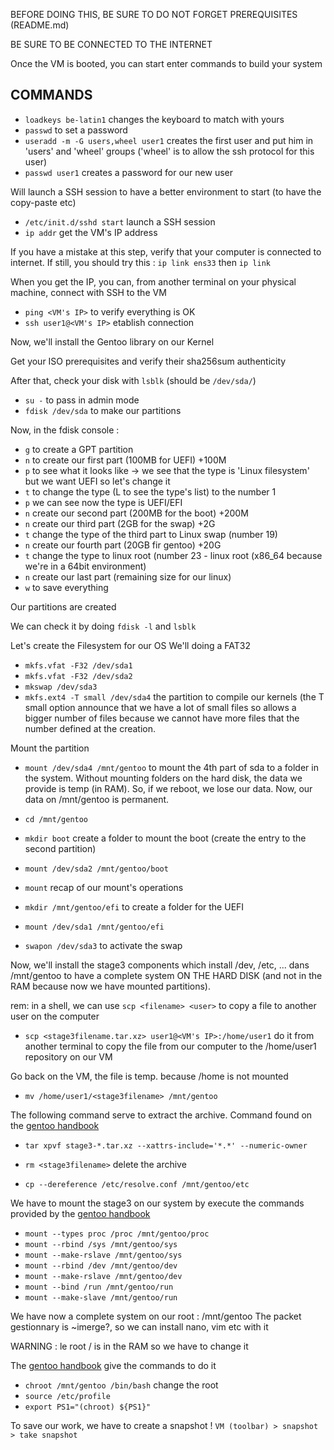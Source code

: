 BEFORE DOING THIS, BE SURE TO DO NOT FORGET PREREQUISITES (README.md)

BE SURE TO BE CONNECTED TO THE INTERNET

Once the VM is booted, you can start enter commands to build your system

## COMMANDS 

* `loadkeys be-latin1` changes the keyboard to match with yours
* `passwd` to set a password
* `useradd -m -G users,wheel user1` creates the first user and put him in 'users' and 'wheel' groups ('wheel' is to allow the ssh protocol for this user)
* `passwd user1` creates a password for our new user

Will launch a SSH session to have a better environment to start (to have the copy-paste etc)
* `/etc/init.d/sshd start` launch a SSH session
* `ip addr` get the VM's IP address

If you have a mistake at this step, verify that your computer is connected to internet.
If still, you should try this : `ip link ens33` then `ip link`

When you get the IP, you can, from another terminal on your physical machine, connect with SSH to the VM

* `ping <VM's IP>` to verify everything is OK
* `ssh user1@<VM's IP>` etablish connection

Now, we'll install the Gentoo library on our Kernel

Get your ISO prerequisites and verify their sha256sum authenticity

After that, check your disk with `lsblk` (should be `/dev/sda/`)

* `su -` to pass in admin mode
* `fdisk /dev/sda` to make our partitions

Now, in the fdisk console :
* `g` to create a GPT partition
* `n` to create our first part (100MB for UEFI) +100M
* `p` to see what it looks like -> we see that the type is 'Linux filesystem' but we want UEFI so let's change it
* `t` to change the type (L to see the type's list) to the number 1
* `p` we can see now the type is UEFI/EFI
* `n` create our second part (200MB for the boot) +200M
* `n` create our third part (2GB for the swap) +2G
* `t` change the type of the third part to Linux swap (number 19)
* `n` create our fourth part (20GB fir gentoo) +20G
* `t` change the type to linux root (number 23 - linux root (x86_64 because we're in a 64bit environment)
* `n` create our last part (remaining size for our linux)
* `w` to save everything 

Our partitions are created

We can check it by doing `fdisk -l` and `lsblk`

Let's create the Filesystem for our OS
We'll doing a FAT32

* `mkfs.vfat -F32 /dev/sda1`
* `mkfs.vfat -F32 /dev/sda2`
* `mkswap /dev/sda3`
* `mkfs.ext4 -T small /dev/sda4` the partition to compile our kernels (the T small option announce that we have a lot of small files so allows a bigger number of files because we cannot have more files that the number defined at the creation.

Mount the partition

* `mount /dev/sda4 /mnt/gentoo` to mount the 4th part of sda to a folder in the system. Without mounting folders on the hard disk, the data we provide is temp (in RAM). So, if we reboot, we lose our data. Now, our data on /mnt/gentoo is permanent.
* `cd /mnt/gentoo`
* `mkdir boot` create a folder to mount the boot (create the entry to the second partition)
* `mount /dev/sda2 /mnt/gentoo/boot` 
* `mount` recap of our mount's operations
* `mkdir /mnt/gentoo/efi` to create a folder for the UEFI
* `mount /dev/sda1 /mnt/gentoo/efi`

* `swapon /dev/sda3` to activate the swap

Now, we'll install the stage3 components which install /dev, /etc, ... dans /mnt/gentoo to have a complete system ON THE HARD DISK (and not in the RAM because now we have mounted partitions).

rem: in a shell, we can use `scp <filename> <user>` to copy a file to another user on the computer

* `scp <stage3filename.tar.xz> user1@<VM's IP>:/home/user1` do it from another terminal to copy the file from our computer to the /home/user1 repository on our VM

Go back on the VM, the file is temp. because /home is not mounted

* `mv /home/user1/<stage3filename> /mnt/gentoo`

The following command serve to extract the archive. Command found on the [gentoo handbook](https://wiki.gentoo.org/wiki/Handbook:AMD64/Installation/Stage#Installing_a_stage_file)

* `tar xpvf stage3-*.tar.xz --xattrs-include='*.*' --numeric-owner` 
* `rm <stage3filename>` delete the archive

* `cp --dereference /etc/resolve.conf /mnt/gentoo/etc`

We have to mount the stage3 on our system by execute the commands provided by the [gentoo handbook](https://wiki.gentoo.org/wiki/Handbook:AMD64/Installation/Base#Copy_DNS_info) 

* `mount --types proc /proc /mnt/gentoo/proc`
* `mount --rbind /sys /mnt/gentoo/sys`
* `mount --make-rslave /mnt/gentoo/sys`
* `mount --rbind /dev /mnt/gentoo/dev`
* `mount --make-rslave /mnt/gentoo/dev`
* `mount --bind /run /mnt/gentoo/run`
* `mount --make-slave /mnt/gentoo/run`


We have now a complete system on our root : /mnt/gentoo
The packet gestionnary is ~imerge?, so we can install nano, vim etc with it

WARNING : le root / is in the RAM so we have to change it

The [gentoo handbook](https://wiki.gentoo.org/wiki/Handbook:AMD64/Installation/Base#Entering_the_new_environment) give the commands to do it

* `chroot /mnt/gentoo /bin/bash` change the root
* `source /etc/profile`
* `export PS1="(chroot) ${PS1}"`

To save our work, we have to create a snapshot ! `VM (toolbar) > snapshot > take snapshot`
